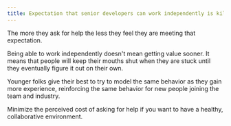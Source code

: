 ```yaml
---
title: Expectation that senior developers can work independently is killing team's ability to collaborate
---
```


The more they ask for help the less they feel they are meeting that expectation.

Being able to work independently doesn't mean getting value sooner. It means that people will keep their mouths shut when they are stuck until they eventually figure it out on their own.

Younger folks give their best to try to model the same behavior as they gain more experience, reinforcing the same behavior for new people joining the team and industry.

Minimize the perceived cost of asking for help if you want to have a healthy, collaborative environment.
